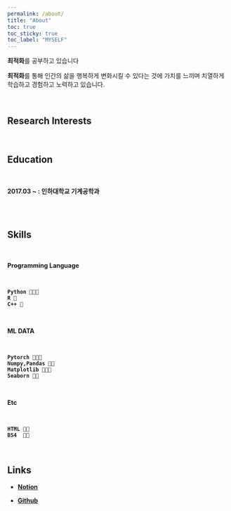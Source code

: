 ```yaml
---
permalink: /about/
title: "About"
toc: true
toc_sticky: true
toc_label: "MYSELF"
---
```


**최적화**를 공부하고 있습니다

**최적화**를 통해 인간의 삶을 행복하게 변화시킬 수 있다는 것에 가치를 느끼며 치열하게 학습하고 경험하고 노력하고 있습니다.

<br/>


## **Research Interests**



<br/>



## **Education**

<br/>

<b> 2017.03 ~ : 인하대학교 기계공학과 <b>


<br/>




<!--## **Work Experience** -->



<br/>





## **Skills**

<br/>

**Programming Language**

<br/>

    Python 💚💚💚
    R 💚
    C++ 💚
    
<br/>

**ML DATA**

<br/>
    
    Pytorch 💚💚💚
    Numpy,Pandas 💚💚
    Matplotlib 💚💚💚
    Seaborn 💚💚
    
<br/>

**Etc**

<br/>

    HTML 💚💚
    BS4  💚💚
    
<br/>
    

<!--## **Certifications** -->

<!-- ## **Experience**
  
  
 -  고 감속비를 갖는 경량화 하모닉드라이브 개발
  
  
 - 하지 기능장애인 용 농작업 지능형 보조시스템 개발 및 실증
  
     
 - 경량화 된 딥러닝 모델을 통한 임베디드 환경에서의 시각 장애인 보조 시스템 개발
  
  
 - Frustum Pointnet 모델을 이용한 딥러닝 모델 학습 연구
  
  
 - 경사 감소 학습에 기초한 PID 제어기 설계 연구
  
  
 - 서포트 벡터 회귀를 사용한 PID제어에서의 강건성 향상 연구
  
  
 - 2022 인하 인공지능 챌린지 (3등/43) 학부생 2등
  
  
 - 2022 인하 인공지능 챌린지 <본 대회>(9등/29) 학부생 6등
  
  
 - 월간 데이콘 신용카드 사기 거래 탐지 AI 경진대회 상위 18% (82등 / 756)
  
  
 - 자율주행 센서의 안테나 성능 예측 AI 경진대회
  
 - 2022 국제 대학생 창작 자동차 경진대회 -->
  
  
  
  
<!--## **Publications**
  
  - "일방향 클러치를 이용한 운동 기구용 에너지 수집 장치의 개발", 기술과 교육, (2022)

  - "3D 프린터를 이용한 고 감속비를 갖는 경량화 하모닉 드라이브(Harmonic Drive) 설계", 한국트라이볼로지학회 학술대회, (2021)

  - "딥러닝을 활용한 소형 스마트팜 기초 플랫폼 설계 및 구현", 한국농업기계학회 학술발표논문집, (2021) -->
  
  

<!--## **Patent**
  
  - "일방향 클러치를 활용한 모터 발전형 에너지 하베스팅 장치", KR-Application No. 10-2022-0044830 -->
  
  

## Links
  
- [**Notion**](https://scratched-rayon-d71.notion.site/b0d17a08c46847aa868248582573b85e)
  
- [**Github**](https://github.com/cheon12)

    
    
